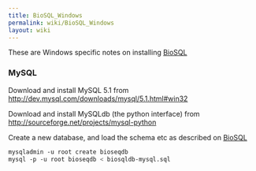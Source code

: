 ```yaml
---
title: BioSQL_Windows
permalink: wiki/BioSQL_Windows
layout: wiki
---
```


These are Windows specific notes on installing
[BioSQL](BioSQL "wikilink")

### MySQL

Download and install MySQL 5.1 from
<http://dev.mysql.com/downloads/mysql/5.1.html#win32>

Download and install MySQLdb (the python interface) from
<http://sourceforge.net/projects/mysql-python>

Create a new database, and load the schema etc as described on
[BioSQL](BioSQL "wikilink")

``` bash
mysqladmin -u root create bioseqdb
mysql -p -u root bioseqdb < biosqldb-mysql.sql
```

